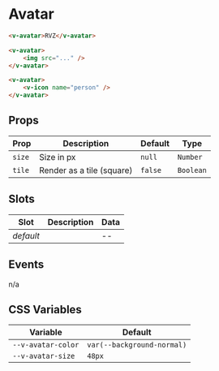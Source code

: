 # Avatar

```html
<v-avatar>RVZ</v-avatar>

<v-avatar>
	<img src="..." />
</v-avatar>

<v-avatar>
	<v-icon name="person" />
</v-avatar>
```

## Props

| Prop   | Description               | Default | Type      |
| ------ | ------------------------- | ------- | --------- |
| `size` | Size in px                | `null`  | `Number`  |
| `tile` | Render as a tile (square) | `false` | `Boolean` |

## Slots

| Slot      | Description | Data |
| --------- | ----------- | ---- |
| _default_ |             | --   |

## Events

n/a

## CSS Variables

| Variable           | Default                    |
| ------------------ | -------------------------- |
| `--v-avatar-color` | `var(--background-normal)` |
| `--v-avatar-size`  | `48px`                     |

